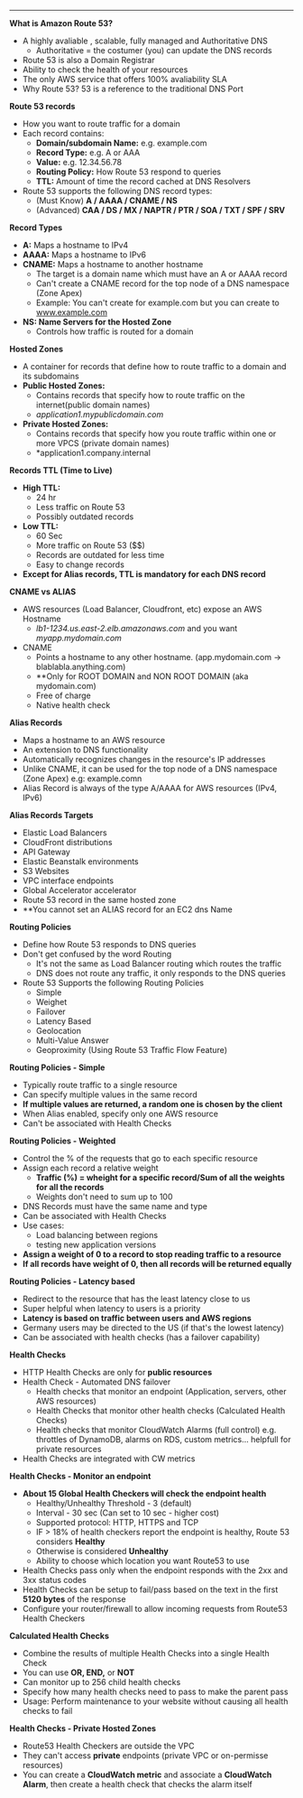 ****
**What is Amazon Route 53?**

* A highly avaliable , scalable, fully managed and Authoritative DNS
  * Authoritative = the costumer (you) can update the DNS records
* Route 53 is also a Domain Registrar
* Ability to check the health of your resources
* The only AWS service that offers 100% avaliability SLA
* Why Route 53? 53 is a reference to the traditional DNS Port

**Route 53 records**

* How you want to route traffic for a domain
* Each record contains:
  * **Domain/subdomain Name:** e.g. example.com
  * **Record Type:** e.g. A or AAA
  * **Value:** e.g. 12.34.56.78
  * **Routing Policy:** How Route 53 respond to queries 
  * **TTL:** Amount of time the record cached at DNS Resolvers
* Route 53 supports the following DNS record types:
  * (Must Know) **A / AAAA / CNAME / NS**
  * (Advanced) **CAA / DS / MX / NAPTR / PTR / SOA / TXT / SPF / SRV** 

**Record Types**

* **A:** Maps a hostname to IPv4
* **AAAA:** Maps a hostname to IPv6
* **CNAME:** Maps a hostname to another hostname
  * The target is a domain name which must have an A or AAAA record
  * Can't create a CNAME record for the top node of a DNS namespace (Zone Apex)
  * Example: You can't create for example.com but you can create to www.example.com
* **NS: Name Servers for the Hosted Zone**
  * Controls how traffic is routed for a domain

**Hosted Zones**

* A container for records that define how to route traffic to a domain and its subdomains
* **Public Hosted Zones:**
  * Contains records that specify how to route traffic on the internet(public domain names)
  * *application1.mypublicdomain.com*
* **Private Hosted Zones:**
  * Contains records that specify how you route traffic within one or more VPCS (private domain names)
  * *application1.company.internal

**Records TTL (Time to Live)**

* **High TTL:**
  * 24 hr
  * Less traffic on Route 53
  * Possibly outdated records
* **Low TTL:**
  * 60 Sec
  * More traffic on Route 53 ($$)
  * Records are outdated for less time
  * Easy to change records
* **Except for Alias records, TTL is mandatory for each DNS record**

**CNAME vs ALIAS**

* AWS resources (Load Balancer, Cloudfront, etc) expose an AWS Hostname
  * *lb1-1234.us.east-2.elb.amazonaws.com* and you want *myapp.mydomain.com*
* CNAME
  * Points a hostname to any other hostname. (app.mydomain.com -> blablabla.anything.com)
  * **Only for ROOT DOMAIN and NON ROOT DOMAIN  (aka mydomain.com)
  * Free of charge
  * Native health check

**Alias Records**

* Maps a hostname to an AWS resource
* An extension to DNS functionality
* Automatically recognizes changes in the resource's IP addresses
* Unlike CNAME, it can be used for the top node of a DNS namespace (Zone Apex) e.g: example.comn
* Alias Record is always of the type A/AAAA for AWS resources (IPv4, IPv6)

**Alias Records Targets**

* Elastic Load Balancers
* CloudFront distributions
* API Gateway
* Elastic Beanstalk environments
* S3 Websites
* VPC interface endpoints
* Global Accelerator accelerator
* Route 53 record in the same hosted zone
* **You cannot set an ALIAS record for an EC2 dns Name

**Routing Policies**

* Define how Route 53 responds to DNS queries
* Don't get confused by the word Routing
  * It's not the same as Load Balancer routing which routes the traffic
  * DNS does not route any traffic, it only responds to the DNS queries
* Route 53 Supports the following Routing Policies
  * Simple
  * Weighet
  * Failover
  * Latency Based
  * Geolocation
  * Multi-Value Answer
  * Geoproximity (Using Route 53 Traffic Flow Feature)

**Routing Policies - Simple**

  * Typically route traffic to a single resource
  * Can specify multiple values in the same record
  * **If multiple values are returned, a random one is chosen by the client**
  * When Alias enabled, specify only one AWS resource
  * Can't be associated with Health Checks

**Routing Policies - Weighted**

  * Control the % of the requests that go to each specific resource
  * Assign each record a relative weight
    * **Traffic (%) = wheight for a specific record/Sum of all the weights for all the records**
    * Weights don't need to sum up to 100
  * DNS Records must have the same name and type
  * Can be associated with Health Checks
  * Use cases: 
    * Load balancing between regions
    * testing new application versions
  * **Assign a weight of 0 to a record to stop reading traffic to a resource**
  * **If all records have weight of 0, then all records will be returned equally**

**Routing Policies - Latency based**

  * Redirect to the resource that has the least latency close to us
  * Super helpful when latency to users is a priority
  * **Latency is based on traffic between users and AWS regions** 
  * Germany users may be directed to the US (if that's the lowest latency)
  * Can be associated with health checks (has a failover capability)

**Health Checks**

  * HTTP Health Checks are only for **public resources**
  * Health Check - Automated DNS failover
    * Health checks that monitor an endpoint (Application, servers, other AWS resources)
    * Health Checks that monitor other health checks (Calculated Health Checks)
    * Health checks that monitor CloudWatch Alarms (full control) e.g. throttles of DynamoDB,
    alarms on RDS, custom metrics... helpfull for private resources
  * Health Checks are integrated with CW metrics
   
**Health Checks - Monitor an endpoint**

* **About 15 Global Health Checkers will check the endpoint health**
  * Healthy/Unhealthy Threshold - 3 (default)
  * Interval - 30 sec (Can set to 10 sec - higher cost)
  * Supported protocol: HTTP, HTTPS and TCP
  * IF > 18% of health checkers report the endpoint is healthy, Route 53 considers **Healthy**
  * Otherwise is considered **Unhealthy**
  * Ability to choose which location you want Route53 to use
* Health Checks pass only when the endpoint responds with the 2xx and 3xx status codes
* Health Checks can be setup to fail/pass based on the text in the first **5120 bytes** of the response
* Configure your router/firewall to allow incoming requests from Route53 Health Checkers

**Calculated Health Checks**

* Combine the results of multiple Health Checks into a single Health Check
* You can use **OR, END,** or **NOT**
* Can monitor up to 256 child health checks
* Specify how many health checks need to pass to make the parent pass
* Usage: Perform maintenance to your website without causing all health checks to fail

**Health Checks - Private Hosted Zones**

* Route53 Health Checkers are outside the VPC
* They can't access **private** endpoints (private VPC or on-permisse resources)
* You can create a **CloudWatch metric** and associate a **CloudWatch Alarm**, then create a health check that checks the alarm itself 
